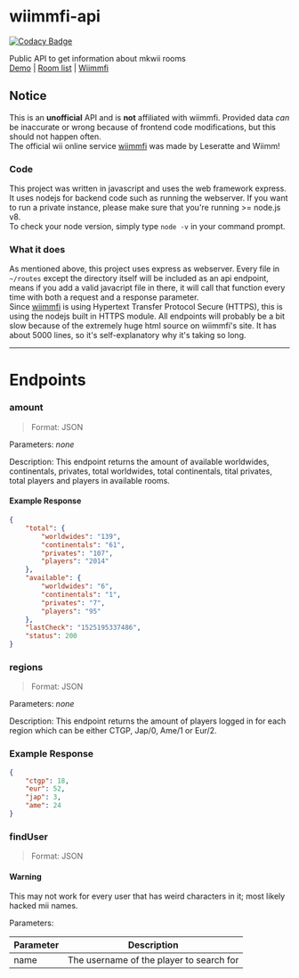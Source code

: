 # wiimmfi-api

[![Codacy Badge](https://api.codacy.com/project/badge/Grade/9ee46ec893de4624b946b9bf712d6171)](https://app.codacy.com/app/y21/wiimmfi-api?utm_source=github.com&utm_medium=referral&utm_content=y21/wiimmfi-api&utm_campaign=badger)

Public API to get information about mkwii rooms<br/>
<a href="https://wiimmfi.glitch.me/">Demo</a> | <a href="https://wiimmfi.de/mkw/list">Room list</a> | <a href="https://wiimmfi.de">Wiimmfi</a>

## Notice
This is an **unofficial** API and is **not** affiliated with wiimmfi. Provided data *can* be inaccurate or wrong because of frontend code modifications, but this should not happen often.<br/>
The official wii online service <a href="https://wiimmfi.de/">wiimmfi</a> was made by Leseratte and Wiimm! 

### Code
This project was written in javascript and uses the web framework express. It uses nodejs for backend code such as running the webserver.
If you want to run a private instance, please make sure that you're running >= node.js v8.<br/>
To check your node version, simply type `node -v` in your command prompt.

### What it does
As mentioned above, this project uses express as webserver. Every file in `~/routes` except the directory itself will be included as an api endpoint, means if you add a valid javacript file in there, it will call that function every time with both a request and a response parameter.<br/>
Since <a href="https://wiimmfi.de/">wiimmfi</a> is using Hypertext Transfer Protocol Secure (HTTPS), this is using the nodejs built in HTTPS module. 
All endpoints will probably be a bit slow because of the extremely huge html source on wiimmfi's site. It has about 5000 lines, so it's self-explanatory why it's taking so long.

------
# Endpoints

### amount
> Format: JSON

Parameters: *none*

Description: This endpoint returns the amount of available worldwides, continentals, privates, total worldwides, total continentals, tital privates, total players and players in available rooms.
#### Example Response
```json
{
    "total": {
        "worldwides": "139",
        "continentals": "61",
        "privates": "107",
        "players": "2014"
    },
    "available": {
        "worldwides": "6",
        "continentals": "1",
        "privates": "7",
        "players": "95"
    },
    "lastCheck": "1525195337486",
    "status": 200
}
```

### regions
> Format: JSON

Parameters: *none*

Description: This endpoint returns the amount of players logged in for each region which can be either CTGP, Jap/0, Ame/1 or Eur/2.
### Example Response
```json
{
    "ctgp": 18,
    "eur": 52,
    "jap": 3,
    "ame": 24
}
```

### findUser
> Format: JSON

#### Warning
This may not work for every user that has weird characters in it; most likely hacked mii names.

Parameters: 

| Parameter     | Description   |
| ------------- | --------------|
| name          | The username of the player to search for
